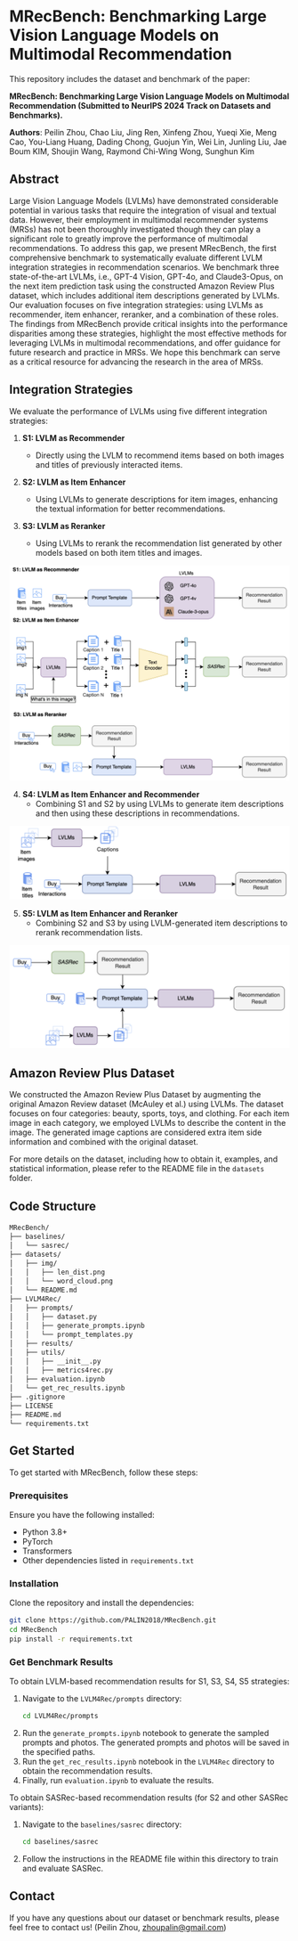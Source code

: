# MRecBench: Benchmarking Large Vision Language Models on Multimodal Recommendation

This repository includes the dataset and benchmark of the paper:

**MRecBench: Benchmarking Large Vision Language Models on Multimodal Recommendation (Submitted to NeurIPS 2024 Track on Datasets and Benchmarks).**

**Authors**: Peilin Zhou, Chao Liu, Jing Ren, Xinfeng Zhou, Yueqi Xie, Meng Cao, You-Liang Huang, Dading Chong, Guojun Yin, Wei Lin, Junling Liu, Jae Boum KIM, Shoujin Wang, Raymond Chi-Wing Wong, Sunghun Kim

## Abstract
Large Vision Language Models (LVLMs) have demonstrated considerable potential in various tasks that require the integration of visual and textual data. However, their employment in multimodal recommender systems (MRSs) has not been thoroughly investigated though they can play a significant role to greatly improve the performance of multimodal recommendations. To address this gap, we present MRecBench, the first comprehensive benchmark to systematically evaluate different LVLM integration strategies in recommendation scenarios. We benchmark three state-of-the-art LVLMs, i.e., GPT-4 Vision, GPT-4o, and Claude3-Opus, on the next item prediction task using the constructed Amazon Review Plus dataset, which includes additional item descriptions generated by LVLMs. Our evaluation focuses on five integration strategies: using LVLMs as recommender, item enhancer, reranker, and a combination of these roles. The findings from MRecBench provide critical insights into the performance disparities among these strategies, highlight the most effective methods for leveraging LVLMs in multimodal recommendations, and offer guidance for future research and practice in MRSs. We hope this benchmark can serve as a critical resource for advancing the research in the area of MRSs.


## Integration Strategies
We evaluate the performance of LVLMs using five different integration strategies:

1. **S1: LVLM as Recommender**
   - Directly using the LVLM to recommend items based on both images and titles of previously interacted items.

2. **S2: LVLM as Item Enhancer**
   - Using LVLMs to generate descriptions for item images, enhancing the textual information for better recommendations.

3. **S3: LVLM as Reranker**
   - Using LVLMs to rerank the recommendation list generated by other models based on both item titles and images.

![Placeholder for S4 diagram](imgs/s123.png)


4. **S4: LVLM as Item Enhancer and Recommender**
   - Combining S1 and S2 by using LVLMs to generate item descriptions and then using these descriptions in recommendations.

![Placeholder for S4 diagram](imgs/s4.png)

5. **S5: LVLM as Item Enhancer and Reranker**
   - Combining S2 and S3 by using LVLM-generated item descriptions to rerank recommendation lists.
   
![Placeholder for S4 diagram](imgs/s5.png)


## Amazon Review Plus Dataset
We constructed the Amazon Review Plus Dataset by augmenting the original Amazon Review dataset (McAuley et al.) using LVLMs. The dataset focuses on four categories: beauty, sports, toys, and clothing. For each item image in each category, we employed LVLMs to describe the content in the image. The generated image captions are considered extra item side information and combined with the original dataset.

For more details on the dataset, including how to obtain it, examples, and statistical information, please refer to the README file in the `datasets` folder.

## Code Structure
```
MRecBench/
├── baselines/
│   └── sasrec/
├── datasets/
│   ├── img/
│   │   ├── len_dist.png
│   │   └── word_cloud.png
│   └── README.md
├── LVLM4Rec/
│   ├── prompts/
│   │   ├── dataset.py
│   │   ├── generate_prompts.ipynb
│   │   └── prompt_templates.py
│   ├── results/
│   ├── utils/
│   │   ├── __init__.py
│   │   ├── metrics4rec.py
│   ├── evaluation.ipynb
│   └── get_rec_results.ipynb
├── .gitignore
├── LICENSE
├── README.md
└── requirements.txt
```

## Get Started
To get started with MRecBench, follow these steps:

### Prerequisites
Ensure you have the following installed:
- Python 3.8+
- PyTorch
- Transformers
- Other dependencies listed in `requirements.txt`

### Installation
Clone the repository and install the dependencies:
```bash
git clone https://github.com/PALIN2018/MRecBench.git
cd MRecBench
pip install -r requirements.txt
```

### Get Benchmark Results
To obtain LVLM-based recommendation results for S1, S3, S4, S5 strategies:

1. Navigate to the `LVLM4Rec/prompts` directory:
   ```bash
   cd LVLM4Rec/prompts
   ```
2. Run the `generate_prompts.ipynb` notebook to generate the sampled prompts and photos. The generated prompts and photos will be saved in the specified paths.
3. Run the `get_rec_results.ipynb` notebook in the `LVLM4Rec` directory to obtain the recommendation results.
4. Finally, run `evaluation.ipynb` to evaluate the results.

To obtain SASRec-based recommendation results (for S2 and other SASRec variants):

1. Navigate to the `baselines/sasrec` directory:
   ```bash
   cd baselines/sasrec
   ```
2. Follow the instructions in the README file within this directory to train and evaluate SASRec.


## Contact
If you have any questions about our dataset or benchmark results, please feel free to contact us!
(Peilin Zhou, zhoupalin@gmail.com)